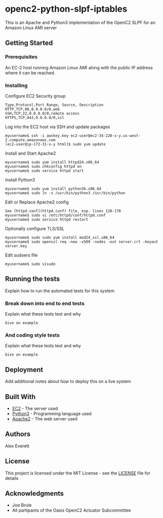 # openc2-python-slpf-iptables
This is an Apache and Python3 implementation of the OpenC2 SLPF for an Amazon Linux AMI server

## Getting Started

### Prerequisites

An EC-2 host running Amazon Linux AMI along with the public IP address where it can be reached.

### Installing
Configure EC2 Security group
```
Type,Protocol,Port Range, Source, Description
HTTP,TCP,80,0.0.0.0/0,web
SSH,TCP,22,0.0.0.0/0,remote access
HTTPS,TCP,443,0.0.0.0/0,ssl
```

Log into the EC2 host via SSH and update packages
```
myusername$ ssh -i awskey.key ec2-user@ec2-34-220-x-y.us-west-2.compute.amazonaws.com
[ec2-user@ip-172-31-x-y html]$ sudo yum update
```

Install and Start Apache2
```
myusername$ sudo yum install httpd24.x86_64
myusername$ sudo chkconfig httpd on
myusername$ sudo service httpd start
```

Install Python3

```
myusername$ sudo yum install python36.x86_64
myusername$ sudo ln -s /usr/bin/python3 /usr/bin/python
```

Edit or Replace Apache2 config 
```
See [httpd.conf](httpd.conf) file, esp. lines 120-170 
myusername$ sudo vi /etc/httpd/conf/httpd.conf
myusername$ sudo service httpd restart
```

Optionally configure TLS/SSL
```
myusername$ sudo sudo yum install mod24_ssl.x86_64
myusername$ sudo openssl req -new -x509 -nodes -out server.crt -keyout server.key
```

Edit sudoers file
```
myusername$ sudo visudo
```

## Running the tests

Explain how to run the automated tests for this system

### Break down into end to end tests

Explain what these tests test and why

```
Give an example
```

### And coding style tests

Explain what these tests test and why

```
Give an example
```

## Deployment

Add additional notes about how to deploy this on a live system

## Built With

* [EC2](http://aws.amazon.com/) - The server used
* [Python3](https://www.python.org/) - Programming language used
* [Apache2](https://www.apache.org) - The web server used


## Authors
Alex Everett

## License

This project is licensed under the MIT License - see the [LICENSE](LICENSE) file for details

## Acknowledgments

* Joe Brule
* All partipants of the Oasis OpenC2 Actuator Subcommittee
